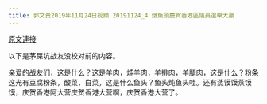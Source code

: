 ```yaml
---
title: 郭文贵2019年11月24日视频 20191124_4 燉魚頭慶賀香港區議員選舉大贏
---
```


[原文連接](https://gnews.org/ThreadView/53479163)

以下是茅屎坑战友没校对前的内容。

  亲爱的战友们，这是什么？这是羊肉，炖羊肉，羊排肉，羊腿肉，这是什么？粉条这光有豆腐粉条，酸菜，白菜，这是什么鱼头？鱼头炖鱼头哇。还有蒸馍馍蒸馍馍，庆贺香港阿大营庆贺香港大营啊，庆贺香港大营了。

